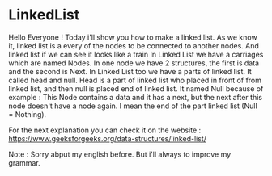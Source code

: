 # LinkedList
Hello Everyone ! Today i'll show you how to make a linked list. As we know it, linked list is a every of the nodes to be connected to another nodes. And linked list if we can see it looks like a train
In Linked List we have a carriages which are named Nodes. In one node we have 2 structures, the first is data and the second is Next. 
In Linked List too we have a parts of linked list. It called head and null. Head is a part of linked list who placed in front of from linked list, and then null is placed end of linked list. It named Null because of example : This Node contains a data and it has a next, but the next after this node doesn't have a node again. I mean the end of the part linked list (Null = Nothing).

For the next explanation you can check it on the website : https://www.geeksforgeeks.org/data-structures/linked-list/


Note : Sorry abput my english before. But i'll always to improve my grammar.
